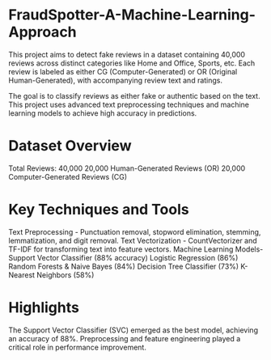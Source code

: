 # FraudSpotter-A-Machine-Learning-Approach
This project aims to detect fake reviews in a dataset containing 40,000 reviews across distinct categories like Home and Office, Sports, etc. Each review is labeled as either CG (Computer-Generated) or OR (Original Human-Generated), with accompanying review text and ratings.

The goal is to classify reviews as either fake or authentic based on the text. This project uses advanced text preprocessing techniques and machine learning models to achieve high accuracy in predictions.

# Dataset Overview
Total Reviews: 40,000
20,000 Human-Generated Reviews (OR)
20,000 Computer-Generated Reviews (CG)
# Key Techniques and Tools
Text Preprocessing -
Punctuation removal, stopword elimination, stemming, lemmatization, and digit removal.
Text Vectorization -
CountVectorizer and TF-IDF for transforming text into feature vectors.
Machine Learning Models-
Support Vector Classifier (88% accuracy)
Logistic Regression (86%)
Random Forests & Naive Bayes (84%)
Decision Tree Classifier (73%)
K-Nearest Neighbors (58%)
# Highlights
The Support Vector Classifier (SVC) emerged as the best model, achieving an accuracy of 88%.
Preprocessing and feature engineering played a critical role in performance improvement.
